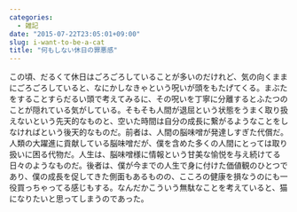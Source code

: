 ```yaml
---
categories:
  - 雑記
date: "2015-07-22T23:05:01+09:00"
slug: i-want-to-be-a-cat
title: "何もしない休日の罪悪感"
---
```


この頃、だるくて休日はごろごろしていることが多いのだけれど、気の向くままにごろごろしていると、なにかしなきゃという呪いが頭をもたげてくる。まぶたをすることすらだるい頭で考えてみるに、その呪いを丁寧に分離するとふたつのことが隠れている気がしている。そもそも人間が退屈という状態をうまく取り扱えないという先天的なものと、空いた時間は自分の成長に繋がるようなことをしなければという後天的なものだ。前者は、人間の脳味噌が発達しすぎた代償だ。人類の大躍進に貢献している脳味噌だが、僕を含めた多くの人間にとっては取り扱いに困る代物だ。人生は、脳味噌様に情報という甘美な愉悦を与え続けてる日々のようなものだ。後者は、僕が今までの人生で身に付けた価値観のひとつであり、僕の成長を促してきた側面もあるものの、こころの健康を損なうのにも一役買っちゃってる感じもする。なんだかこういう無駄なことを考えていると、猫になりたいと思ってしまうのであった。